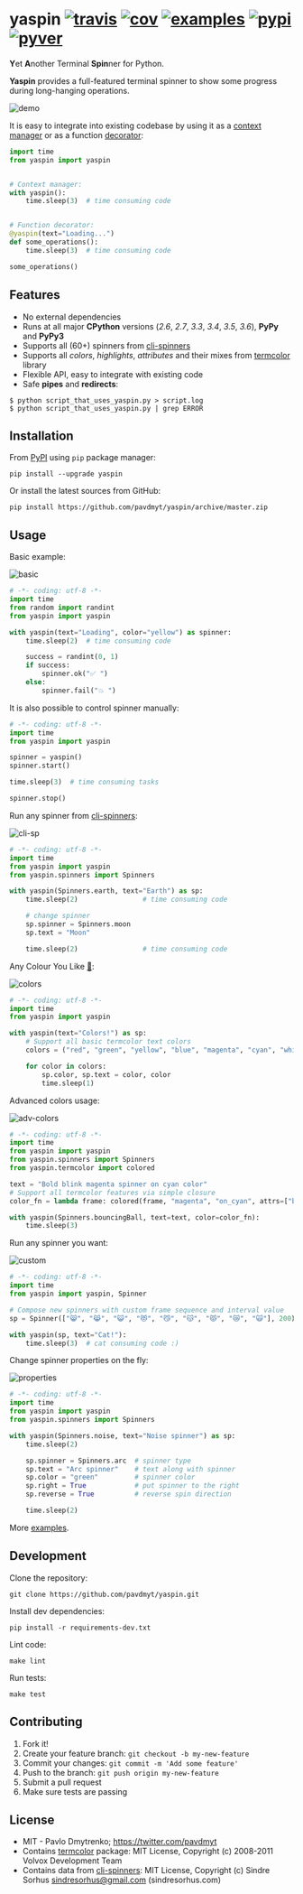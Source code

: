 # yaspin [![travis][travis-image]][travis-url] [![cov][cov-image]][cov-url] [![examples][examples-image]][examples-url] [![pypi][pypi-image]][pypi-url] [![pyver][pyver-image]][pyver-url]

**Y**et **A**nother Terminal **Spin**ner for Python.

**Yaspin** provides a full-featured terminal spinner to show some progress during long-hanging operations.

![demo](https://raw.githubusercontent.com/pavdmyt/yaspin/master/gifs/demo.gif)

It is easy to integrate into existing codebase by using it as a [context manager](https://docs.python.org/3/reference/datamodel.html#context-managers) or as a function [decorator](https://www.thecodeship.com/patterns/guide-to-python-function-decorators/):

```python
import time
from yaspin import yaspin


# Context manager:
with yaspin():
    time.sleep(3)  # time consuming code


# Function decorator:
@yaspin(text="Loading...")
def some_operations():
    time.sleep(3)  # time consuming code

some_operations()
```


## Features

* No external dependencies
* Runs at all major __CPython__ versions (_2.6_, _2.7_, _3.3_, _3.4_, _3.5_, _3.6_), __PyPy__ and __PyPy3__
* Supports all (60+) spinners from [cli-spinners](https://github.com/sindresorhus/cli-spinners)
* Supports all _colors_, _highlights_, _attributes_ and their mixes from [termcolor](https://pypi.python.org/pypi/termcolor) library
* Flexible API, easy to integrate with existing code
* Safe __pipes__ and __redirects__:

```
$ python script_that_uses_yaspin.py > script.log
$ python script_that_uses_yaspin.py | grep ERROR
```


## Installation

From [PyPI](https://pypi.python.org/pypi) using `pip` package manager:

```
pip install --upgrade yaspin
```

Or install the latest sources from GitHub:

```
pip install https://github.com/pavdmyt/yaspin/archive/master.zip
```


## Usage

Basic example:

![basic](https://raw.githubusercontent.com/pavdmyt/yaspin/master/gifs/basic_example.gif)

```python
# -*- coding: utf-8 -*-
import time
from random import randint
from yaspin import yaspin

with yaspin(text="Loading", color="yellow") as spinner:
    time.sleep(2)  # time consuming code

    success = randint(0, 1)
    if success:
        spinner.ok("✅ ")
    else:
        spinner.fail("💥 ")
```

It is also possible to control spinner manually:

```python
# -*- coding: utf-8 -*-
import time
from yaspin import yaspin

spinner = yaspin()
spinner.start()

time.sleep(3)  # time consuming tasks

spinner.stop()
```

Run any spinner from [cli-spinners](https://github.com/sindresorhus/cli-spinners):

![cli-sp](https://raw.githubusercontent.com/pavdmyt/yaspin/master/gifs/cli_spinners.gif)

```python
# -*- coding: utf-8 -*-
import time
from yaspin import yaspin
from yaspin.spinners import Spinners

with yaspin(Spinners.earth, text="Earth") as sp:
    time.sleep(2)                # time consuming code

    # change spinner
    sp.spinner = Spinners.moon
    sp.text = "Moon"

    time.sleep(2)                # time consuming code
```

Any Colour You Like [🌈](https://en.wikipedia.org/wiki/Any_Colour_You_Like):

![colors](https://raw.githubusercontent.com/pavdmyt/yaspin/master/gifs/basic_colors.gif)

```python
# -*- coding: utf-8 -*-
import time
from yaspin import yaspin

with yaspin(text="Colors!") as sp:
    # Support all basic termcolor text colors
    colors = ("red", "green", "yellow", "blue", "magenta", "cyan", "white")

    for color in colors:
        sp.color, sp.text = color, color
        time.sleep(1)
```

Advanced colors usage:

![adv-colors](https://raw.githubusercontent.com/pavdmyt/yaspin/master/gifs/advanced_colors.gif)

```python
# -*- coding: utf-8 -*-
import time
from yaspin import yaspin
from yaspin.spinners import Spinners
from yaspin.termcolor import colored

text = "Bold blink magenta spinner on cyan color"
# Support all termcolor features via simple closure
color_fn = lambda frame: colored(frame, "magenta", "on_cyan", attrs=["bold", "blink"])

with yaspin(Spinners.bouncingBall, text=text, color=color_fn):
    time.sleep(3)
```

Run any spinner you want:

![custom](https://raw.githubusercontent.com/pavdmyt/yaspin/master/gifs/custom_spinners.gif)

```python
# -*- coding: utf-8 -*-
import time
from yaspin import yaspin, Spinner

# Compose new spinners with custom frame sequence and interval value
sp = Spinner(["😸", "😹", "😺", "😻", "😼", "😽", "😾", "😿", "🙀"], 200)

with yaspin(sp, text="Cat!"):
    time.sleep(3)  # cat consuming code :)
```

Change spinner properties on the fly:

![properties](https://raw.githubusercontent.com/pavdmyt/yaspin/master/gifs/sp_properties.gif)

```python
# -*- coding: utf-8 -*-
import time
from yaspin import yaspin
from yaspin.spinners import Spinners

with yaspin(Spinners.noise, text="Noise spinner") as sp:
    time.sleep(2)

    sp.spinner = Spinners.arc  # spinner type
    sp.text = "Arc spinner"    # text along with spinner
    sp.color = "green"         # spinner color
    sp.right = True            # put spinner to the right
    sp.reverse = True          # reverse spin direction

    time.sleep(2)
```

More [examples](https://github.com/pavdmyt/yaspin/tree/master/examples).


## Development

Clone the repository:

```
git clone https://github.com/pavdmyt/yaspin.git
```

Install dev dependencies:

```
pip install -r requirements-dev.txt
```

Lint code:

```
make lint
```

Run tests:

```
make test
```


## Contributing

1. Fork it!
2. Create your feature branch: `git checkout -b my-new-feature`
3. Commit your changes: `git commit -m 'Add some feature'`
4. Push to the branch: `git push origin my-new-feature`
5. Submit a pull request
6. Make sure tests are passing


## License

* MIT - Pavlo Dmytrenko; https://twitter.com/pavdmyt
* Contains [termcolor](https://pypi.python.org/pypi/termcolor) package: MIT License, Copyright (c) 2008-2011 Volvox Development Team
* Contains data from [cli-spinners](https://github.com/sindresorhus/cli-spinners): MIT License, Copyright (c) Sindre Sorhus sindresorhus@gmail.com (sindresorhus.com)


[travis-image]: https://travis-ci.org/pavdmyt/yaspin.svg?branch=master
[travis-url]: https://travis-ci.org/pavdmyt/yaspin

[cov-image]: https://coveralls.io/repos/github/pavdmyt/yaspin/badge.svg?branch=master
[cov-url]: https://coveralls.io/github/pavdmyt/yaspin?branch=master

[examples-image]: https://img.shields.io/badge/learn%20by-examples-0077b3.svg
[examples-url]: https://github.com/pavdmyt/yaspin/tree/master/examples

[pypi-image]: https://img.shields.io/pypi/v/yaspin.svg
[pypi-url]: https://pypi.python.org/pypi/yaspin

[pyver-image]: https://img.shields.io/pypi/pyversions/yaspin.svg
[pyver-url]: https://pypi.python.org/pypi/yaspin
